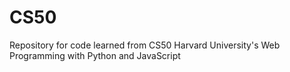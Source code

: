 # CS50

Repository for code learned from CS50 Harvard University's Web Programming with Python and JavaScript


